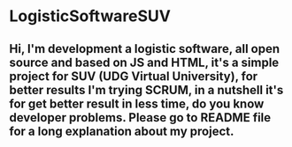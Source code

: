 # LogisticSoftwareSUV
Hi,  I'm development a logistic software, all open source and based on JS and HTML, it's a simple project for SUV (UDG Virtual University), for better results I'm trying SCRUM, in a nutshell it's for get better result in less time, do you know developer problems. Please go to README file for a long explanation about my project.  
---------
